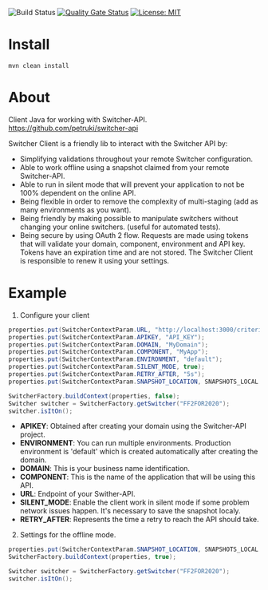 ![Build Status](https://travis-ci.com/petruki/switcher-client.svg?branch=master)
[![Quality Gate Status](https://sonarcloud.io/api/project_badges/measure?project=switcher-client-master&metric=alert_status)](https://sonarcloud.io/dashboard?id=switcher-client-master)
[![License: MIT](https://img.shields.io/badge/License-MIT-yellow.svg)](https://opensource.org/licenses/MIT)

# Install  
`mvn clean install`

# About  
Client Java for working with Switcher-API.
https://github.com/petruki/switcher-api

Switcher Client is a friendly lib to interact with the Switcher API by:
- Simplifying validations throughout your remote Switcher configuration.
- Able to work offline using a snapshot claimed from your remote Switcher-API.
- Able to run in silent mode that will prevent your application to not be 100% dependent on the online API.
- Being flexible in order to remove the complexity of multi-staging (add as many environments as you want).
- Being friendly by making possible to manipulate switchers without changing your online switchers. (useful for automated tests).
- Being secure by using OAuth 2 flow. Requests are made using tokens that will validate your domain, component, environment and API key.
Tokens have an expiration time and are not stored. The Switcher Client is responsible to renew it using your settings.

# Example
1) Configure your client
```java
properties.put(SwitcherContextParam.URL, "http://localhost:3000/criteria");
properties.put(SwitcherContextParam.APIKEY, "API_KEY");
properties.put(SwitcherContextParam.DOMAIN, "MyDomain");
properties.put(SwitcherContextParam.COMPONENT, "MyApp");
properties.put(SwitcherContextParam.ENVIRONMENT, "default");
properties.put(SwitcherContextParam.SILENT_MODE, true);
properties.put(SwitcherContextParam.RETRY_AFTER, "5s");
properties.put(SwitcherContextParam.SNAPSHOT_LOCATION, SNAPSHOTS_LOCAL + "default.json");

SwitcherFactory.buildContext(properties, false);
Switcher switcher = SwitcherFactory.getSwitcher("FF2FOR2020");
switcher.isItOn();
```

- **APIKEY**: Obtained after creating your domain using the Switcher-API project.
- **ENVIRONMENT**: You can run multiple environments. Production environment is 'default' which is created automatically after creating the domain.
- **DOMAIN**: This is your business name identification.
- **COMPONENT**: This is the name of the application that will be using this API.
- **URL**: Endpoint of your Swither-API.
- **SILENT_MODE**: Enable the client work in silent mode if some problem network issues happen. It's necessary to save the snapshot localy.
- **RETRY_AFTER**: Represents the time a retry to reach the API should take.

2) Settings for the offline mode.
```java
properties.put(SwitcherContextParam.SNAPSHOT_LOCATION, SNAPSHOTS_LOCAL + "default.json");
SwitcherFactory.buildContext(properties, true);

Switcher switcher = SwitcherFactory.getSwitcher("FF2FOR2020");
switcher.isItOn();
```